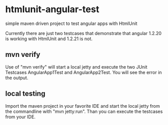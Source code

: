 htmlunit-angular-test
=====================

simple maven driven project to test angular apps with HtmlUnit

Currently there are just two testcases that demonstrate that angular 1.2.20 is working with HtmlUnit and 1.2.21 is not.

mvn verify
----------

Use of "mvn verify" will start a local jetty and execute the two JUnit Testcases AngularApp1Test and AngularApp2Test. You will see the error in the output.
 
local testing
-------------

Import the maven project in your favorite IDE and start the local jetty from the commandline with "mvn jetty:run". 
Than you can execute the testcases from your IDE.
